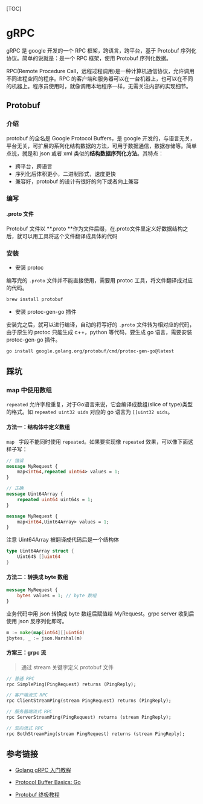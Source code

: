 [TOC]

# gRPC

gRPC 是 google 开发的一个 RPC 框架，跨语言，跨平台，基于 Protobuf 序列化协议。简单的说就是：是一个 RPC 框架，使用 Protobuf 序列化数据。

RPC(Remote Procedure Call，远程过程调用)是一种计算机通信协议，允许调用不同进程空间的程序。RPC 的客户端和服务器可以在一台机器上，也可以在不同的机器上。程序员使用时，就像调用本地程序一样，无需关注内部的实现细节。

## Protobuf

### 介绍

protobuf 的全名是 Google Protocol Buffers，是 google 开发的，与语言无关，平台无关，可扩展的系列化结构数据的方法，可用于数据通信，数据存储等。简单点说，就是和 json 或者 xml 类似的**结构数据序列化方法**。其特点：

- 跨平台，跨语言
- 序列化后体积更小，二进制形式，速度更快
- 兼容好，protobuf 的设计有很好的向下或者向上兼容

### 编写

#### .proto 文件

Protobuf 文件以 **.proto **作为文件后缀，在.proto文件里定义好数据结构之后，就可以用工具将这个文件翻译成具体的代码

### 安装

- 安装 protoc

编写完的 `.proto` 文件并不能直接使用，需要用 protoc 工具，将文件翻译成对应的代码。

```bash
brew install protobuf
```

- 安装 protoc-gen-go 插件

安装完之后，就可以进行编译，自动的将写好的 `.proto` 文件转为相对应的代码，由于原生的 protoc 只能生成 c++，python 等代码，要生成 go 语言，需要安装 protoc-gen-go 插件。

```bash
go install google.golang.org/protobuf/cmd/protoc-gen-go@latest
```

## 踩坑

### map 中使用数组

`repeated` 允许字段重复，对于Go语言来说，它会编译成数组(slice of type)类型的格式。如 `repeated uint32 uids` 对应的 go 语言为 `[]uint32 uids`。

#### 方法一：结构体中定义数组

`map ` 字段不能同时使用 `repeated`。如果要实现像 `repeated` 效果，可以像下面这样子写：

```protobuf
// 错误
message MyRequest {
	map<int64,repeated uint64> values = 1;
}

// 正确
message Uint64Array {
	repeated uint64 uint64s = 1;
}

message MyRequest {
	map<int64,Uint64Array> values = 1;
}
```

注意 Uint64Array 被翻译成代码后是一个结构体

```go
type Uint64Array struct {
	Uint64S []uint64
}
```

#### 方法二：转换成 byte 数组

```protobuf
message MyRequest {
	bytes values = 1; // byte 数组
}
```

业务代码中用 json 转换成 byte 数组后赋值给 MyRequest。grpc server 收到后使用 json 反序列化即可。

```go
m := make(map[int64][]uint64)
jbytes, _ := json.Marshal(m)
```

#### 方案三：grpc 流

> 通过 stream 关键字定义 protobuf 文件

```protobuf
// 普通 RPC
rpc SimplePing(PingRequest) returns (PingReply);

// 客户端流式 RPC
rpc ClientStreamPing(stream PingRequest) returns (PingReply);

// 服务器端流式 RPC
rpc ServerStreamPing(PingRequest) returns (stream PingReply);

// 双向流式 RPC
rpc BothStreamPing(stream PingRequest) returns (stream PingReply);
```

## 参考链接

- [Golang gRPC 入门教程](https://mp.weixin.qq.com/s/ntYd-b0f7YU7wOaWOHGGzQ)

- [Protocol Buffer Basics: Go](https://developers.google.com/protocol-buffers/docs/gotutorial)
- [Protobuf 终极教程](https://colobu.com/2019/10/03/protobuf-ultimate-tutorial-in-go/)

